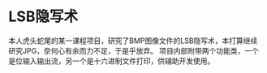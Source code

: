 # LSB隐写术
本人虎头蛇尾的某一课程项目，研究了BMP图像文件的LSB隐写术，本打算继续研究JPG，奈何心有余而力不足，于是乎放弃。
项目内部附带两个功能类，一个是位输入输出流，另一个是十六进制文件打印，供辅助开发使用。
